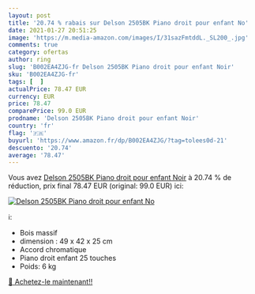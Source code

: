 ```yaml
---
layout: post
title: '20.74 % rabais sur Delson 2505BK Piano droit pour enfant No'
date: 2021-01-27 20:51:25
image: 'https://m.media-amazon.com/images/I/31sazFmtddL._SL200_.jpg'
comments: true
category: ofertas
author: ring
slug: 'B002EA4ZJG-fr Delson 2505BK Piano droit pour enfant Noir'
sku: 'B002EA4ZJG-fr'
tags: [  ]
actualPrice: 78.47 EUR
currency: EUR
price: 78.47
comparePrice: 99.0 EUR
prodname: 'Delson 2505BK Piano droit pour enfant Noir'
country: 'fr'
flag: '🇫🇷'
buyurl: 'https://www.amazon.fr/dp/B002EA4ZJG/?tag=tolees0d-21'
descuento: '20.74'
average: '78.47'
---
```


Vous avez [Delson 2505BK Piano droit pour enfant Noir](https://www.amazon.fr/dp/B002EA4ZJG/?tag=tolees0d-21)  à  20.74 % de réduction, prix final  78.47 EUR (original: 99.0 EUR) ici:

[![Delson 2505BK Piano droit pour enfant No](https://m.media-amazon.com/images/I/31sazFmtddL._SL200_.jpg)](https://www.amazon.fr/dp/B002EA4ZJG/?tag=tolees0d-21)

ℹ️:

- Bois massif
- dimension : 49 x 42 x 25 cm
- Accord chromatique
- Piano droit enfant 25 touches
- Poids: 6 kg

[🛒 Achetez-le maintenant!!](https://www.amazon.fr/dp/B002EA4ZJG/?tag=tolees0d-21)
